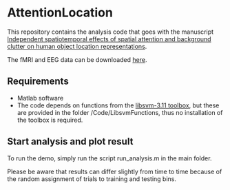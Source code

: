 # AttentionLocation

This repository contains the analysis code that goes with the manuscript [Independent spatiotemporal effects of spatial attention and background clutter on human object location representations](https://www.biorxiv.org/content/10.1101/2022.05.02.490141v1).

The fMRI and EEG data can be downloaded [here](https://osf.io/hf6zp/).

## Requirements

- Matlab software
- The code depends on functions from the [libsvm-3.11 toolbox](https://www.csie.ntu.edu.tw/~cjlin/libsvm/), but these are provided in the folder /Code/LibsvmFunctions, thus no installation of the toolbox is required.

## Start analysis and plot result

To run the demo, simply run the script run_analysis.m in the main folder.

Please be aware that results can differ slightly from time to time because of the random assignment of trials to training and testing bins.


